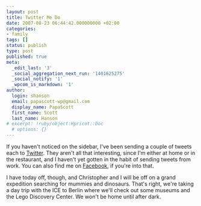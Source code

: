 ```yaml
---
layout: post
title: Twitter Me Do
date: 2007-08-23 06:44:42.000000000 +02:00
categories:
- family
tags: []
status: publish
type: post
published: true
meta:
  _edit_last: '3'
  _social_aggregation_next_run: '1401625275'
  _social_notify: '1'
  _wpcom_is_markdown: '1'
author:
  login: shanson
  email: papascott-wp@gmail.com
  display_name: PapaScott
  first_name: Scott
  last_name: Hanson
# excerpt: !ruby/object:Hpricot::Doc
  # options: {}
---
```

<p>If you haven't noticed on the sidebar, I've been sending a couple of tweets each to <a href="http://twitter.com/papascott">Twitter</a>. They aren't all that interesting, since I'm either at home or in the restaurant, and I haven't yet gotten in the habit of sending tweets from work. You can also find me on <a href="http://www.facebook.com/profile.php?id=666521280">Facebook</a>, if you're into that.</p>
<p>I have today off, though, and Christopher and I will be off on a grand expedition searching for mummies and dinosaurs. That's right, we're taking a day trip with the ICE to Berlin where we'll check out some museums and the Lego Discovery Center. We won't be home until after dark.</p>
